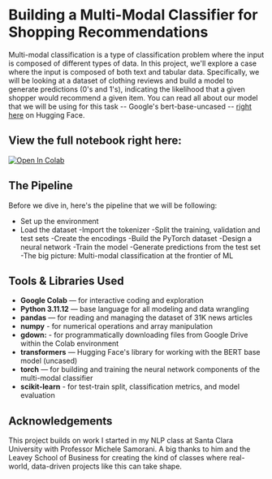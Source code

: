 # Building a Multi-Modal Classifier for Shopping Recommendations

Multi-modal classification is a type of classification problem where the input is composed of different types of data. In this project, we'll explore a case where the input is composed of both text and tabular data. Specifically, we will be looking at a dataset of clothing reviews and build a model to generate predictions (0's and 1's), indicating the likelihood that a given shopper would recommend a given item. You can read all about our model that we will be using for this task -- Google's bert-base-uncased -- [right here](https://huggingface.co/google-bert/bert-base-uncased) on Hugging Face.

## View the full notebook right here:

[![Open In Colab](https://colab.research.google.com/assets/colab-badge.svg)](https://colab.research.google.com/drive/17SPfMHY63F5r3SOx01w0foKuHGOkoZpu?usp=sharing)

## The Pipeline

Before we dive in, here's the pipeline that we will be following:

- Set up the environment
- Load the dataset
-Import the tokenizer
-Split the training, validation and test sets
-Create the encodings
-Build the PyTorch dataset
-Design a neural network
-Train the model
-Generate predictions from the test set
-The big picture: Multi-modal classification at the frontier of ML

## Tools & Libraries Used

- **Google Colab** — for interactive coding and exploration  
- **Python 3.11.12** — base language for all modeling and data wrangling  
- **pandas** — for reading and managing the dataset of 31K news articles
- **numpy** - for numerical operations and array manipulation
- **gdown:** - for programmatically downloading files from Google Drive within the Colab environment
- **transformers** — Hugging Face's library for working with the BERT base model (uncased) 
- **torch** — for building and training the neural network components of the multi-modal classifier
- **scikit-learn** - for test-train split, classification metrics, and model evaluation   


## Acknowledgements

This project builds on work I started in my NLP class at Santa Clara University with Professor Michele Samorani. A big thanks to him and the Leavey School of Business for creating the kind of classes where real-world, data-driven projects like this can take shape.
